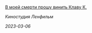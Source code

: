 <!--2023-03-06 17:22:53-->
<div class="yb">
  <a class="nodecor" href="/index.html?sovetskie_filmy/v_moej_smerti_proshu_vinit_klavu_k">
    <img class="preview" data-videoid="https://rutube.ru/play/embed/http://rutube.ru/video/246ea98e3e10858ceb8724eee5911683/" src="http://pic.rutubelist.ru/video/ca/71/ca71e7e1e5f547da0a7e9b9f5b243963.jpg" align="left" alt="">
  </a>
  <div class="inlbl text">
    <p><a class="nodecor" href="/index.html?sovetskie_filmy/v_moej_smerti_proshu_vinit_klavu_k">В моей смерти прошу винить Клаву К.</a></p>
    <p><i class="smaller2">Киностудия Ленфильм</i></p>
    <i class="smaller3">2023-03-06</i>
  </div>
</div>
